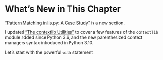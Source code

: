 # What’s New in This Chapter

[“Pattern Matching in lis.py: A Case Study”](#pattern_matching_case_study_sec) is a new section.

I updated [“The contextlib Utilities”](#context_utilities_sec) to cover a few features of the `contextlib` module added since Python 3.6, and the new parenthesized context managers syntax introduced in Python 3.10.

Let’s start with the powerful `with` statement.